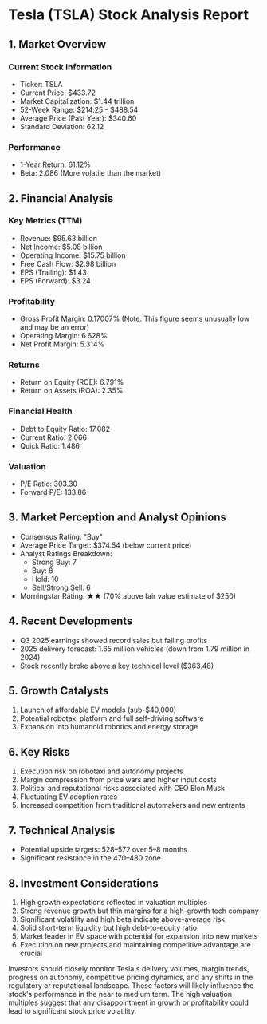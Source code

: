 # Tesla (TSLA) Stock Analysis Report

## 1. Market Overview

### Current Stock Information
- Ticker: TSLA
- Current Price: $433.72
- Market Capitalization: $1.44 trillion
- 52-Week Range: $214.25 - $488.54
- Average Price (Past Year): $340.60
- Standard Deviation: 62.12

### Performance
- 1-Year Return: 61.12%
- Beta: 2.086 (More volatile than the market)

## 2. Financial Analysis

### Key Metrics (TTM)
- Revenue: $95.63 billion
- Net Income: $5.08 billion
- Operating Income: $15.75 billion
- Free Cash Flow: $2.98 billion
- EPS (Trailing): $1.43
- EPS (Forward): $3.24

### Profitability
- Gross Profit Margin: 0.17007% (Note: This figure seems unusually low and may be an error)
- Operating Margin: 6.628%
- Net Profit Margin: 5.314%

### Returns
- Return on Equity (ROE): 6.791%
- Return on Assets (ROA): 2.35%

### Financial Health
- Debt to Equity Ratio: 17.082
- Current Ratio: 2.066
- Quick Ratio: 1.486

### Valuation
- P/E Ratio: 303.30
- Forward P/E: 133.86

## 3. Market Perception and Analyst Opinions

- Consensus Rating: "Buy"
- Average Price Target: $374.54 (below current price)
- Analyst Ratings Breakdown:
  - Strong Buy: 7
  - Buy: 8
  - Hold: 10
  - Sell/Strong Sell: 6
- Morningstar Rating: ★★ (70% above fair value estimate of $250)

## 4. Recent Developments

- Q3 2025 earnings showed record sales but falling profits
- 2025 delivery forecast: 1.65 million vehicles (down from 1.79 million in 2024)
- Stock recently broke above a key technical level ($363.48)

## 5. Growth Catalysts

1. Launch of affordable EV models (sub-$40,000)
2. Potential robotaxi platform and full self-driving software
3. Expansion into humanoid robotics and energy storage

## 6. Key Risks

1. Execution risk on robotaxi and autonomy projects
2. Margin compression from price wars and higher input costs
3. Political and reputational risks associated with CEO Elon Musk
4. Fluctuating EV adoption rates
5. Increased competition from traditional automakers and new entrants

## 7. Technical Analysis

- Potential upside targets: $528–$572 over 5–8 months
- Significant resistance in the $470–$480 zone

## 8. Investment Considerations

1. High growth expectations reflected in valuation multiples
2. Strong revenue growth but thin margins for a high-growth tech company
3. Significant volatility and high beta indicate above-average risk
4. Solid short-term liquidity but high debt-to-equity ratio
5. Market leader in EV space with potential for expansion into new markets
6. Execution on new projects and maintaining competitive advantage are crucial

Investors should closely monitor Tesla's delivery volumes, margin trends, progress on autonomy, competitive pricing dynamics, and any shifts in the regulatory or reputational landscape. These factors will likely influence the stock's performance in the near to medium term. The high valuation multiples suggest that any disappointment in growth or profitability could lead to significant stock price volatility.